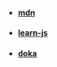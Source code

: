 - #### [mdn](https://developer.mozilla.org/ru/docs/Web/JavaScript)
- #### [learn-js](https://learn.javascript.ru)
- #### [doka](https://doka.guide/js/)